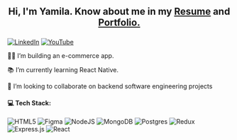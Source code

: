 <h2 align="center">Hi, I'm Yamila. Know about me in my <a href="https://drive.google.com/file/d/1h7Jp-ll2XNtmZ6l_KTw1UW1gl_IfCRCF/view?usp=sharing" target="_blank" rel="noreferrer"> Resume</a> and <a href="https://yamilaortiztoscano.com.ar/" target="_blank" rel="noreferrer"> Portfolio.</a></h2>
<h3 align="center"></h3> 

[![LinkedIn](https://img.shields.io/badge/LinkedIn-%230077B5.svg?logo=linkedin&logoColor=white)](https://www.linkedin.com/in/yamilaortiztoscano) [![YouTube](https://img.shields.io/badge/YouTube-%23FF0000.svg?logo=YouTube&logoColor=white)](https://www.youtube.com/channel/UCuvGFrZnm55ALa7q-59TMMA) 

<p>👨‍💻 I’m building an e-commerce app.</p>
<p>📚 I’m currently learning React Native.</p>
<p>🤖 I’m looking to collaborate on backend software engineering projects</p>

#### 💻 Tech Stack:
![HTML5](https://img.shields.io/badge/html5-%23E34F26.svg?style=for-the-badge&logo=html5&logoColor=white) ![Figma](https://img.shields.io/badge/figma-%23F24E1E.svg?style=for-the-badge&logo=figma&logoColor=white) ![NodeJS](https://img.shields.io/badge/node.js-6DA55F?style=for-the-badge&logo=node.js&logoColor=white) ![MongoDB](https://img.shields.io/badge/MongoDB-%234ea94b.svg?style=for-the-badge&logo=mongodb&logoColor=white) ![Postgres](https://img.shields.io/badge/postgres-%23316192.svg?style=for-the-badge&logo=postgresql&logoColor=white) ![Redux](https://img.shields.io/badge/redux-%23593d88.svg?style=for-the-badge&logo=redux&logoColor=white) ![Express.js](https://img.shields.io/badge/express.js-%23404d59.svg?style=for-the-badge&logo=express&logoColor=%2361DAFB) ![React](https://img.shields.io/badge/react-%2320232a.svg?style=for-the-badge&logo=react&logoColor=%2361DAFB)

